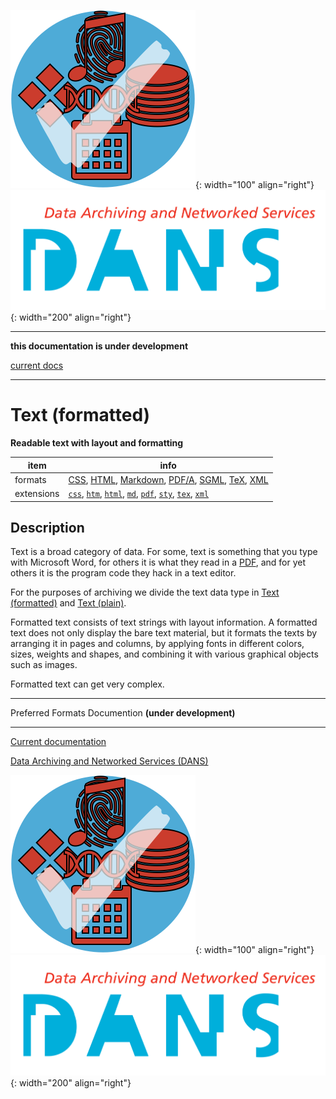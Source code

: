 ![img](../images/formats.png){: width="100" align="right"}
![img](../images/DANS.png){: width="200" align="right"}

---

**this documentation is under development**

[current docs]({{preferredFormats}})

---



# Text (formatted)

**Readable text with layout and formatting**

item | info
--- | ---
formats | [CSS](../fileFormats/css.md), [HTML](../fileFormats/html.md), [Markdown](../fileFormats/markdown.md), [PDF/A](../fileFormats/pdfa.md), [SGML](../fileFormats/sgml.md), [TeX](../fileFormats/tex.md), [XML](../fileFormats/xml.md)
extensions | [`css`](../extensions/css.md), [`htm`](../extensions/htm.md), [`html`](../extensions/html.md), [`md`](../extensions/md.md), [`pdf`](../extensions/pdf.md), [`sty`](../extensions/sty.md), [`tex`](../extensions/tex.md), [`xml`](../extensions/xml.md)

## Description

Text is a broad category of data.
For some, text is something that you type with Microsoft Word,
for others it is what they read in a [PDF](../fileFormats/pdf.md), and for yet others it is the
program code they hack in a text editor.

For the purposes of archiving we divide the text data type in 
[Text (formatted)](../dataTypes/textFormatted.md) and [Text (plain)](../dataTypes/textPlain.md).

Formatted text consists of text strings with layout information.
A formatted text does not only display the bare text material, but it formats
the texts by arranging it in pages and columns, by applying fonts in different
colors, sizes, weights and shapes, and combining it with various graphical
objects such as images.

Formatted text can get very complex.



---

Preferred Formats Documention **(under development)**

---

[Current documentation]({{preferredFormats}})

[Data Archiving and Networked Services (DANS)]({{dans}})

![img](../images/formats.png){: width="100" align="right"}
![img](../images/DANS.png){: width="200" align="right"}
